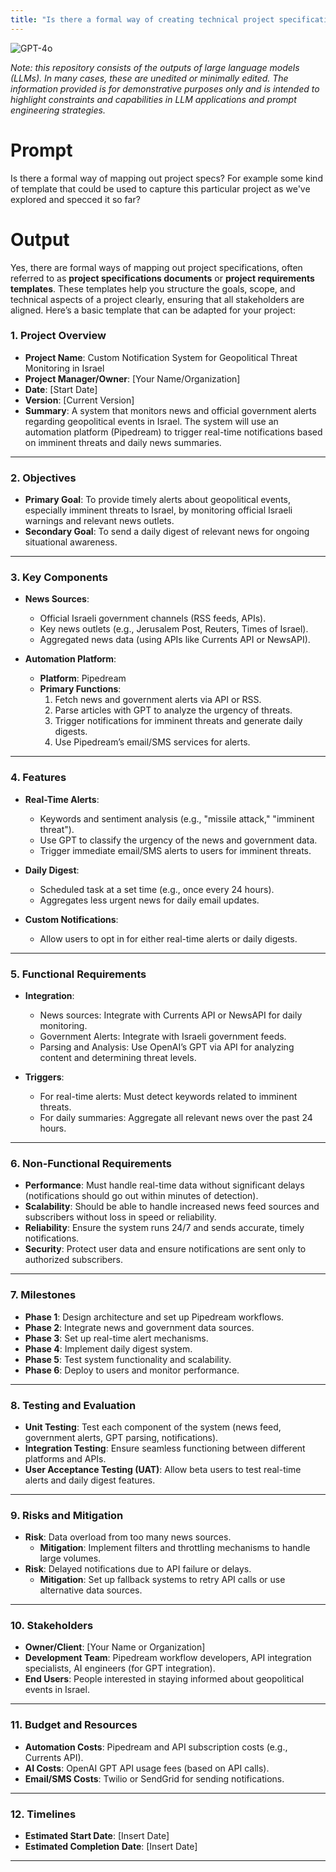 ```yaml
---
title: "Is there a formal way of creating technical project specifications"
---
```

![GPT-4o](https://img.shields.io/badge/GPT--4o-3333FF?style=for-the-badge&logo=openai&logoColor=white)



*Note: this repository consists of the outputs of large language models (LLMs). In many cases, these are unedited or minimally edited. The information provided is for demonstrative purposes only and is intended to highlight constraints and capabilities in LLM applications and prompt engineering strategies.*


# Prompt

Is there a formal way of mapping out project specs? For example some kind of template that could be used to capture this particular project as we've explored and specced it so far?

# Output

Yes, there are formal ways of mapping out project specifications, often referred to as **project specifications documents** or **project requirements templates**. These templates help you structure the goals, scope, and technical aspects of a project clearly, ensuring that all stakeholders are aligned. Here’s a basic template that can be adapted for your project:

### **1. Project Overview**
   - **Project Name**: Custom Notification System for Geopolitical Threat Monitoring in Israel
   - **Project Manager/Owner**: [Your Name/Organization]
   - **Date**: [Start Date]
   - **Version**: [Current Version]
   - **Summary**: A system that monitors news and official government alerts regarding geopolitical events in Israel. The system will use an automation platform (Pipedream) to trigger real-time notifications based on imminent threats and daily news summaries.

---

### **2. Objectives**
   - **Primary Goal**: To provide timely alerts about geopolitical events, especially imminent threats to Israel, by monitoring official Israeli warnings and relevant news outlets.
   - **Secondary Goal**: To send a daily digest of relevant news for ongoing situational awareness.

---

### **3. Key Components**
   - **News Sources**:
     - Official Israeli government channels (RSS feeds, APIs).
     - Key news outlets (e.g., Jerusalem Post, Reuters, Times of Israel).
     - Aggregated news data (using APIs like Currents API or NewsAPI).
   
   - **Automation Platform**: 
     - **Platform**: Pipedream
     - **Primary Functions**:
       1. Fetch news and government alerts via API or RSS.
       2. Parse articles with GPT to analyze the urgency of threats.
       3. Trigger notifications for imminent threats and generate daily digests.
       4. Use Pipedream’s email/SMS services for alerts.

---

### **4. Features**
   - **Real-Time Alerts**:
     - Keywords and sentiment analysis (e.g., "missile attack," "imminent threat").
     - Use GPT to classify the urgency of the news and government data.
     - Trigger immediate email/SMS alerts to users for imminent threats.

   - **Daily Digest**:
     - Scheduled task at a set time (e.g., once every 24 hours).
     - Aggregates less urgent news for daily email updates.
  
   - **Custom Notifications**:
     - Allow users to opt in for either real-time alerts or daily digests.

---

### **5. Functional Requirements**
   - **Integration**:
     - News sources: Integrate with Currents API or NewsAPI for daily monitoring.
     - Government Alerts: Integrate with Israeli government feeds.
     - Parsing and Analysis: Use OpenAI’s GPT via API for analyzing content and determining threat levels.
   
   - **Triggers**:
     - For real-time alerts: Must detect keywords related to imminent threats.
     - For daily summaries: Aggregate all relevant news over the past 24 hours.

---

### **6. Non-Functional Requirements**
   - **Performance**: Must handle real-time data without significant delays (notifications should go out within minutes of detection).
   - **Scalability**: Should be able to handle increased news feed sources and subscribers without loss in speed or reliability.
   - **Reliability**: Ensure the system runs 24/7 and sends accurate, timely notifications.
   - **Security**: Protect user data and ensure notifications are sent only to authorized subscribers.

---

### **7. Milestones**
   - **Phase 1**: Design architecture and set up Pipedream workflows.
   - **Phase 2**: Integrate news and government data sources.
   - **Phase 3**: Set up real-time alert mechanisms.
   - **Phase 4**: Implement daily digest system.
   - **Phase 5**: Test system functionality and scalability.
   - **Phase 6**: Deploy to users and monitor performance.

---

### **8. Testing and Evaluation**
   - **Unit Testing**: Test each component of the system (news feed, government alerts, GPT parsing, notifications).
   - **Integration Testing**: Ensure seamless functioning between different platforms and APIs.
   - **User Acceptance Testing (UAT)**: Allow beta users to test real-time alerts and daily digest features.

---

### **9. Risks and Mitigation**
   - **Risk**: Data overload from too many news sources.
     - **Mitigation**: Implement filters and throttling mechanisms to handle large volumes.
   - **Risk**: Delayed notifications due to API failure or delays.
     - **Mitigation**: Set up fallback systems to retry API calls or use alternative data sources.

---

### **10. Stakeholders**
   - **Owner/Client**: [Your Name or Organization]
   - **Development Team**: Pipedream workflow developers, API integration specialists, AI engineers (for GPT integration).
   - **End Users**: People interested in staying informed about geopolitical events in Israel.

---

### **11. Budget and Resources**
   - **Automation Costs**: Pipedream and API subscription costs (e.g., Currents API).
   - **AI Costs**: OpenAI GPT API usage fees (based on API calls).
   - **Email/SMS Costs**: Twilio or SendGrid for sending notifications.

---

### **12. Timelines**
   - **Estimated Start Date**: [Insert Date]
   - **Estimated Completion Date**: [Insert Date]

---

 